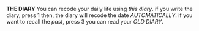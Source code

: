 **THE DIARY**
You can recode your daily life using *this diary*.
if you write the diary, press 1
then, the diary will recode the date *AUTOMATICALLY*.
if you want to recall the *past*, press 3
you can read your *OLD DIARY*.
